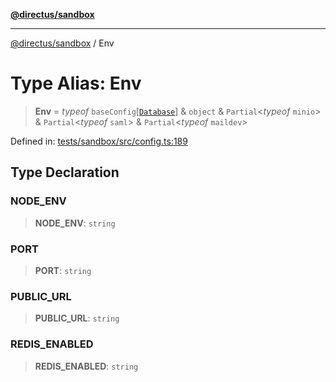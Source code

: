 [**@directus/sandbox**](../README.md)

---

[@directus/sandbox](../globals.md) / Env

# Type Alias: Env

> **Env** = _typeof_ `baseConfig`\[[`Database`](Database.md)\] & `object` & `Partial`\<_typeof_ `minio`\> &
> `Partial`\<_typeof_ `saml`\> & `Partial`\<_typeof_ `maildev`\>

Defined in:
[tests/sandbox/src/config.ts:189](https://github.com/directus/directus/blob/be7bd2f6c7ad4fe1677be3eefcabacd0f25edd47/tests/sandbox/src/config.ts#L189)

## Type Declaration

### NODE_ENV

> **NODE_ENV**: `string`

### PORT

> **PORT**: `string`

### PUBLIC_URL

> **PUBLIC_URL**: `string`

### REDIS_ENABLED

> **REDIS_ENABLED**: `string`
